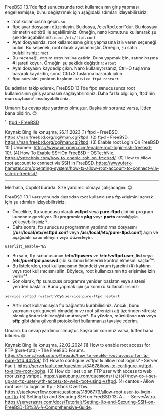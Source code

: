FreeBSD 13.1'de ftpd sunucusunda root kullanıcısının giriş yapması engellenmişse, bunu değiştirmek için aşağıdaki adımları izleyebilirsiniz:

- root kullanıcısına geçin. `su -`
- ftpd ayar dosyasını düzenleyin. Bu dosya, /etc/ftpd.conf'dur. Bu dosyayı bir metin editörü ile açabilirsiniz. Örneğin, nano komutunu kullanarak şu şekilde açabilirsiniz: `nano /etc/ftpd.conf`
- Ayar dosyasında, root kullanıcısının giriş yapmasına izin veren seçeneği bulun. Bu seçenek, root olarak ayarlanmıştır. Örneğin, şu satırı bulabilirsiniz: `root`
- Bu seçeneği, yorum satırı haline getirin. Bunu yapmak için, satırın başına # işareti koyun. Örneğin, şu şekilde değiştirin: `#root`
- Ayar dosyasını kaydedip çıkın. Nano kullanıyorsanız, Ctrl+O tuşlarına basarak kaydedin, sonra Ctrl+X tuşlarına basarak çıkın.
- ftpd servisini yeniden başlatın. `service ftpd restart`

Bu adımları takip ederek, FreeBSD 13.1'de ftpd sunucusunda root kullanıcısının giriş yapmasını sağlayabilirsiniz. Daha fazla bilgi için, ftpd'nin man sayfasını¹ inceleyebilirsiniz.

Umarım bu cevap size yardımcı olmuştur. Başka bir sorunuz varsa, lütfen bana bildirin. 😊

¹: [ftpd - FreeBSD](^1^)

Kaynak: Bing ile konuşma, 26.11.2023
(1) ftpd - FreeBSD. https://man.freebsd.org/cgi/man.cgi?ftpd.
(2) ftpd - FreeBSD. https://man.freebsd.org/cgi/man.cgi?ftpd.
(3) Enable root Login On FreeBSD 10 | Unixmen. https://www.unixmen.com/enable-root-login-ssh-freebsd-10/.
(4) How To Enable SSH On FreeBSD - OSTechNix. https://ostechnix.com/how-to-enable-ssh-on-freebsd/.
(5) How to Allow root account to connect via SSH in FreeBSD. https://www.dark-hamster.com/operating-system/how-to-allow-root-account-to-connect-via-ssh-in-freebsd/.


---

Merhaba, Copilot burada. Size yardımcı olmaya çalışacağım. 😊

FreeBSD 13.1 versiyonunda dışarıdan root kullanıcısına ftp erişimini açmak için şu adımları izleyebilirsiniz:

- Öncelikle, ftp sunucusu olarak **vsftpd** veya **pure-ftpd** gibi bir program kurmanız gerekiyor. Bu programları **pkg** veya **ports** aracılığıyla yükleyebilirsiniz¹².
- Daha sonra, ftp sunucusu programının yapılandırma dosyasını (**/usr/local/etc/vsftpd.conf** veya **/usr/local/etc/pure-ftpd.conf**) açın ve aşağıdaki satırı ekleyin veya düzenleyin:

`userlist_enable=YES`

- Bu satır, ftp sunucusunun **/etc/ftpusers** ve **/etc/vsftpd.user_list** veya **/etc/pureftpd.passwd** gibi kullanıcı listelerini kontrol etmesini sağlar³⁴.
- Bu listelerden, root kullanıcısının önündeki yorum işaretini (#) kaldırın veya root kullanıcısını silin. Böylece, root kullanıcısının ftp erişimine izin verilir³⁴.
- Son olarak, ftp sunucusu programını yeniden başlatın veya sistemi yeniden başlatın. Bunu yapmak için şu komutu kullanabilirsiniz:

`service vsftpd restart` veya `service pure-ftpd restart`

- Artık root kullanıcısıyla ftp bağlantısı kurabilirsiniz. Ancak, bunu yapmanın çok güvenli olmadığını ve root şifrenizin ağ üzerinden şifresiz olarak gönderilebileceğini unutmayın⁵. Bu yüzden, mümkünse **ssh** veya **sftp** gibi daha güvenli protokolleri kullanmanızı tavsiye ederim.

Umarım bu cevap yardımcı olmuştur. Başka bir sorunuz varsa, lütfen bana bildirin. 😊

Kaynak: Bing ile konuşma, 22.02.2024
(1) How to enable root access for FTP (pure-fptd) - The FreeBSD Forums. https://forums.freebsd.org/threads/how-to-enable-root-access-for-ftp-pure-fptd.44259/.
(2) How to configure vsftpd to allow root logins? - Server Fault. https://serverfault.com/questions/34678/how-to-configure-vsftpd-to-allow-root-logins.
(3) How do I set up an FTP user with access to web root using vsftpd?. https://askubuntu.com/questions/1121317/how-do-i-set-up-an-ftp-user-with-access-to-web-root-using-vsftpd.
(4) centos - Allow root user to login on ftp - Stack Overflow. https://stackoverflow.com/questions/31896779/allow-root-user-to-login-on-ftp.
(5) Setting Up and Securing SSH on FreeBSD 13: A ... - ServerAstra. https://serverastra.com/docs/Tutorials/Setting-Up-and-Securing-SSH-on-FreeBSD-13%3A-A-Comprehensive-Guide.